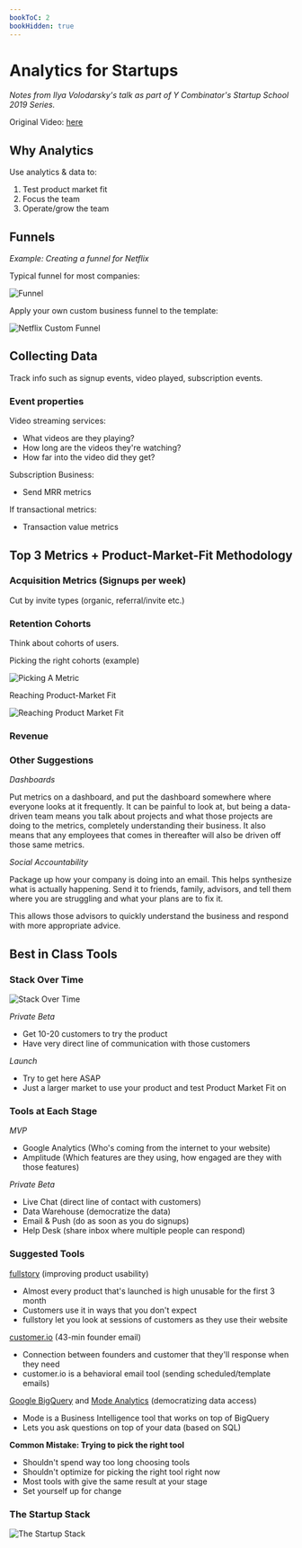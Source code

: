 ```yaml
---
bookToC: 2
bookHidden: true
---
```

# Analytics for Startups

*Notes from Ilya Volodarsky's talk as part of Y Combinator's Startup School 2019 Series.* 

Original Video:  [here](https://youtu.be/LLerCc7MOQo)

## Why Analytics

Use analytics & data to:

1. Test product market fit
2. Focus the team
3. Operate/grow the team

## Funnels

*Example: Creating a funnel for Netflix*

Typical funnel for most companies:

![Funnel](/images/funnel.png)

Apply your own custom business funnel to the template:

![Netflix Custom Funnel](/images/custom-funnel.png)


## Collecting Data

Track info such as signup events, video played, subscription events.

### Event properties

Video streaming services:

- What videos are they playing?
- How long are the videos they're watching?
- How far into the video did they get?

Subscription Business:

- Send MRR metrics

If transactional metrics:

- Transaction value metrics

## Top 3 Metrics + Product-Market-Fit Methodology

### Acquisition Metrics (Signups per week)

Cut by invite types (organic, referral/invite etc.)

### Retention Cohorts

Think about cohorts of users.

Picking the right cohorts (example)

![Picking A Metric](/images/picking-metric.png)

Reaching Product-Market Fit

![Reaching Product Market Fit](/images/reaching-pmf.png)

### Revenue

### Other Suggestions

*Dashboards*

Put metrics on a dashboard, and put the dashboard somewhere where everyone looks at it frequently. It can be painful to look at, but being a data-driven team means you talk about projects and what those projects are doing to the metrics, completely understanding their business. It also means that any employees that comes in thereafter will also be driven off those same metrics.

*Social Accountability*

Package up how your company is doing into an email. This helps synthesize what is actually happening. Send it to friends, family, advisors, and tell them where you are struggling and what your plans are to fix it.

This allows those advisors to quickly understand the business and respond with more appropriate advice.


## Best in Class Tools

### Stack Over Time

![Stack Over Time](/images/stack-over-time.png)

*Private Beta*

- Get 10-20 customers to try the product
- Have very direct line of communication with those customers

*Launch*

- Try to get here ASAP
- Just a larger market to use your product and test Product Market Fit on

### Tools at Each Stage

*MVP*

- Google Analytics (Who's coming from the internet to your website)
- Amplitude (Which features are they using, how engaged are they with those features)

*Private Beta*

- Live Chat (direct line of contact with customers)
- Data Warehouse (democratize the data)
- Email & Push (do as soon as you do signups)
- Help Desk (share inbox where multiple people can respond)

### Suggested Tools

[fullstory](https://www.fullstory.com) (improving product usability)

- Almost every product that's launched is high unusable for the first 3 month
- Customers use it in ways that you don't expect
- fullstory let you look at sessions of customers as they use their website

[customer.io](https://customer.io/) (43-min founder email)

- Connection between founders and customer that they'll response when they need
- customer.io is a behavioral email tool (sending scheduled/template emails)

[Google BigQuery](https://cloud.google.com/bigquery/) and [Mode Analytics](https://mode.com/) (democratizing data access)

- Mode is a Business Intelligence tool that works on top of BigQuery
- Lets you ask questions on top of your data (based on SQL)

**Common Mistake: Trying to pick the right tool**

- Shouldn't spend way too long choosing tools
- Shouldn't optimize for picking the right tool right now 
- Most tools with give the same result at your stage
- Set yourself up for change


### The Startup Stack 

![The Startup Stack](/images/startup-stack.png)
